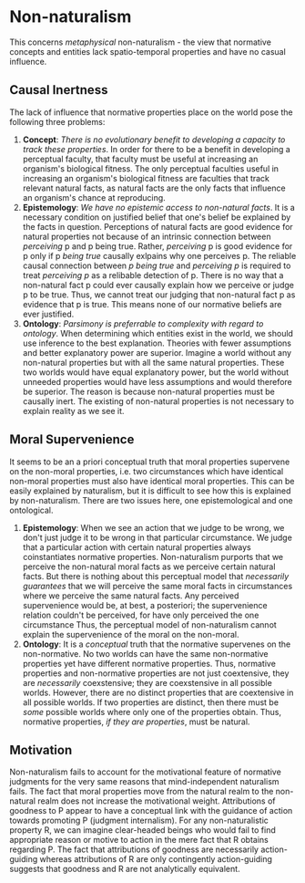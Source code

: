 # Non-naturalism

This concerns *metaphysical* non-naturalism - the view that normative concepts and entities lack spatio-temporal properties and have no casual influence.

## Causal Inertness

The lack of influence that normative properties place on the world pose the following three problems:

1. **Concept**: _There is no evolutionary benefit to developing a capacity to track these properties_. In order for there to be a benefit in developing a perceptual faculty, that faculty must be useful at increasing an organism's biological fitness. The only perceptual faculties useful in increasing an organism's biological fitness are faculties that track relevant natural facts, as natural facts are the only facts that influence an organism's chance at reproducing. 
2. **Epistemology**: _We have no epistemic access to non-natural facts_. It is a necessary condition on justified belief that one's belief be explained by the facts in question. Perceptions of natural facts are good evidence for natural properties not because of an intrinsic connection between *perceiving* p and p being true. Rather, *perceiving* p is good evidence for p only if p *being true* causally exlpains why one perceives p. The reliable causal connection between *p being true* and *perceiving p* is required to treat *perceiving p* as a relibable detection of p. There is no way that a non-natural fact p could ever causally explain how we perceive or judge p to be true. Thus, we cannot treat our judging that non-natural fact p as evidence that p is true. This means none of our normative beliefs are ever justified.
3. **Ontology**: _Parsimony is preferrable to complexity with regard to ontology_. When determining which entities exist in the world, we should use inference to the best explanation. Theories with fewer assumptions and better explanatory power are superior. Imagine a world without any non-natural properties but with all the same natural properties. These two worlds would have equal explanatory power, but the world without unneeded properties would have less assumptions and would therefore be superior. The reason is because non-natural properties must be causally inert. The existing of non-natural properties is not necessary to explain reality as we see it.

## Moral Supervenience

It seems to be an a priori conceptual truth that moral properties supervene on the non-moral properties, i.e. two circumstances which have identical non-moral properties must also have identical moral properties. This can be easily explained by naturalism, but it is difficult to see how this is explained by non-naturalism. There are two issues here, one epistemological and one ontological.

1. **Epistemology**: When we see an action that we judge to be wrong, we don't just judge it to be wrong in that particular circumstance. We judge that a particular action with certain natural properties always coinstantiates normative properties. Non-naturalism purports that we perceive the non-natural moral facts as we perceive certain natural facts. But there is nothing about this perceptual model that *necessarily guarantees* that we will perceive the same moral facts in circumstances where we perceive the same natural facts. Any perceived supervenience would be, at best, a posteriori; the supervenience relation couldn't be perceived, for have only perceived the one circumstance Thus, the perceptual model of non-naturalism cannot explain the supervenience of the moral on the non-moral.
2. **Ontology**: It is a *conceptual* truth that the normative supervenes on the non-normative. No two worlds can have the same non-normative properties yet have different normative properties. Thus, normative properties and non-normative properties are not just coextensive, they are *necessarily* coexstensive; they are coexstensive in all possible worlds. However, there are no distinct properties that are coextensive in all possible worlds. If two properties are distinct, then there must be *some* possible worlds where only one of the properties obtain. Thus, normative properties, *if they are properties*, must be natural.

## Motivation

Non-naturalism fails to account for the motivational feature of normative judgments for the very same reasons that mind-independent naturalism fails. The fact that moral properties move from the natural realm to the non-natural realm does not increase the motivational weight. Attributions of goodness to P appear to have a conceptual link with the guidance of action towards promoting P (judgment internalism). For any non-naturalistic property R, we can imagine clear-headed beings who would fail to find appropriate reason or motive to action in the mere fact that R obtains regarding P. The fact that attributions of goodness are necessarily action-guiding whereas attributions of R are only contingently action-guiding suggests that goodness and R are not analytically equivalent. 